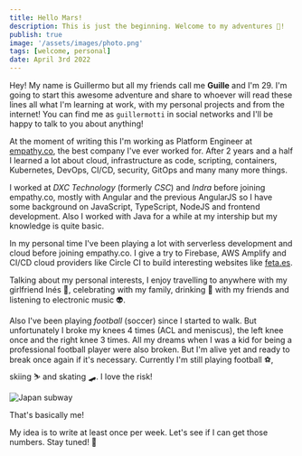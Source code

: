```yaml
---
title: Hello Mars!
description: This is just the beginning. Welcome to my adventures 🤩!
publish: true
image: '/assets/images/photo.png'
tags: [welcome, personal]
date: April 3rd 2022
---
```


Hey! My name is Guillermo but all my friends call me **Guille** and I'm 29. I'm going to start this awesome adventure and share to whoever will read these lines all what I'm learning at work, with my personal projects and from the internet! You can find me as `guillermotti` in social networks and I'll be happy to talk to you about anything!

At the moment of writing this I'm working as Platform Engineer at [empathy.co](empathy.co), the best company I've ever worked for. After 2 years and a half I learned a lot about cloud, infrastructure as code, scripting, containers, Kubernetes, DevOps, CI/CD, security, GitOps and many many more things.

I worked at *DXC Technology* (formerly *CSC*) and *Indra* before joining empathy.co, mostly with Angular and the previous AngularJS so I have some background on JavaScript, TypeScript, NodeJS and frontend development. Also I worked with Java for a while at my intership but my knowledge is quite basic.

In my personal time I've been playing a lot with serverless development and cloud before joining empathy.co. I give a try to Firebase, AWS Amplify and CI/CD cloud providers like Circle CI to build interesting websites like [feta.es](feta.es).

Talking about my personal interests, I enjoy travelling to anywhere with my girlfriend Inés 🧡, celebrating with my family, drinking 🍻 with my friends and listening to electronic music 👽.

Also I've been playing *football* (soccer) since I started to walk. But unfortunately I broke my knees 4 times (ACL and meniscus), the left knee once and the right knee 3 times. All my dreams when I was a kid for being a professional football player were also broken. But I'm alive yet and ready to break once again if it's necessary. Currently I'm still playing football ⚽️, skiing ⛷ and skating 🛹. I love the risk!

![Japan subway](/assets/images/photo.png)

That's basically me!

My idea is to write at least once per week. Let's see if I can get those numbers. Stay tuned! 🚀
